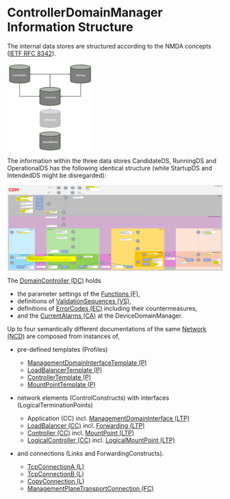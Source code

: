 # ControllerDomainManager Information Structure  

The internal data stores are structured according to the NMDA concepts ([IETF RFC 8342](https://datatracker.ietf.org/doc/html/rfc8342)).  

<img src="./diagrams/NmdaDataStores.png" alt="NmdaDataStores" width="200" style="display: block; margin: 10 auto"/>  

The information within the three data stores CandidateDS, RunningDS and OperationalDS has the following identical structure (while StartupDS and IntendedDS might be disregarded):  

<img src="./diagrams/InformationStructure.png" alt="InformationStructure" width="800" style="display: block; margin: 20 auto"/>  
 
The [DomainController (DC)](./schemas/00_DomainController.yaml) holds  
- the parameter settings of the [Functions (F)](./schemas/02_Function.yaml),  
- definitions of [ValidationSequences (VS)](./schemas/03_ValidationSequence.yaml),  
- definitions of [ErrorCodes (EC)](./schemas/05_ErrorCode.yaml) including their countermeasures,  
- and the [CurrentAlarms (CA)](./schemas/06_CurrentAlarm.yaml) at the DeviceDomainManager.  

Up to four semantically different documentations of the same [Network (NCD)](./schemas/09_NetworkControlDomain.yaml) are composed from instances of,   

- pre-defined templates (Profiles)  
  - [ManagementDomainInterfaceTemplate (P)](./schemas/10_ManagementDomainInterfaceTemplate.yaml)  
  - [LoadBalancerTemplate (P)](./schemas/20_LoadBalancerTemplate.yaml)  
  - [ControllerTemplate (P)](./schemas/30_ControllerTemplate.yaml)  
  - [MountPointTemplate (P)](./schemas/35_MountPointTemplate.yaml)  

- network elements (ControlConstructs) with interfaces (LogicalTerminationPoints)  
  - Application (CC) incl. [ManagementDomainInterface (LTP)](./schemas/11_ManagementDomainInterface.yaml)  
  - [LoadBalancer (CC)](./schemas/21_LoadBalancer.yaml) incl. [Forwarding (LTP)](./schemas/22_Forwarding.yaml)  
  - [Controller (CC)](./schemas/31_Controller.yaml) incl. [MountPoint (LTP)](./schemas/36_MountPoint.yaml)  
  - [LogicalController (CC)](./schemas/41_LogicalController.yaml) incl. [LogicalMountPoint (LTP)](./schemas/42_LogicalMountPoint.yaml)  

- and connections (Links and ForwardingConstructs).  
  - [TcpConnectionA (L)](./schemas/80_TcpConnectionA.yaml)  
  - [TcpConnectionB (L)](./schemas/81_TcpConnectionB.yaml)  
  - [CopyConnection (L)](./schemas/82_CopyConnection.yaml)  
  - [ManagementPlaneTransportConnection (FC)](./schemas/88_ManagementPlaneTransportConnection.yaml)  
